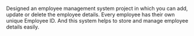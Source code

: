 Designed an employee management system project in which you can add, update or delete the employee details. Every employee has their own unique Employee ID. And this system helps to store and manage employee details easily.

